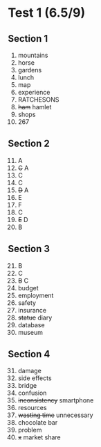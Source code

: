 # Test 1 (6.5/9)

## Section 1

1. mountains
2. horse
3. gardens
4. lunch
5. map
6. experience
7. RATCHESONS
8. ~~ham~~ hamlet
9. shops
10. 267

## Section 2

11. A
12. ~~C~~ A
13. C
14. C
15. ~~D~~ A
16. E
17. F
18. C
19. ~~E~~ D
20. B

## Section 3

21. B
22. C
23. ~~B~~ C
24. budget
25. employment
26. safety
27. insurance
28. ~~statue~~ diary
29. database
30. museum

## Section 4

31. damage
32. side effects
33. bridge
34. confusion
35. ~~inconsistency~~ smartphone
36. resources
37. ~~wasting time~~ unnecessary
38. chocolate bar
39. problem
40. ~~x~~ market share

